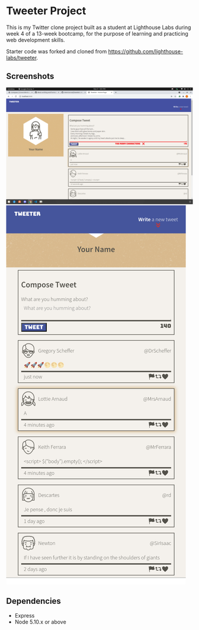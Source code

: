 # Tweeter Project

This is my Twitter clone project built as a student at Lighthouse Labs during week 4 of a 13-week bootcamp, for the purpose of learning and practicing web development skills.

Starter code was forked and cloned from https://github.com/lighthouse-labs/tweeter.

## Screenshots

!["Screenshot of Tweeter with alert for overlength tweet"](https://github.com/WenConrad/tweeter/blob/master/docs/desktopOverlengthTweet.png?raw=true)
!["Screenshot of mobile view of Tweeter"](https://github.com/WenConrad/tweeter/blob/master/docs/mobileTweet.png?raw=true)

## Dependencies

- Express
- Node 5.10.x or above
